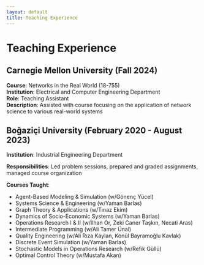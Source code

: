 ```yaml
---
layout: default
title: Teaching Experience
---
```


# Teaching Experience

## Carnegie Mellon University (Fall 2024)
**Course**: Networks in the Real World (18-755)  
**Institution**: Electrical and Computer Engineering Department  
**Role**: Teaching Assistant  
**Description**: Assisted with course focusing on the application of network science to various real-world systems

## Boğaziçi University (February 2020 - August 2023)
**Institution**: Industrial Engineering Department

**Responsibilities**: Led problem sessions, prepared and graded assignments, managed course organization

**Courses Taught**:
- Agent-Based Modeling & Simulation (w/Gönenç Yücel)
- Systems Science & Engineering (w/Yaman Barlas)
- Graph Theory & Applications (w/Tınaz Ekim)
- Dynamics of Socio-Economic Systems (w/Yaman Barlas)
- Operations Research I & II (w/İlhan Or, Zeki Caner Taşkın, Necati Aras)
- Intermediate Programming (w/Ali Tamer Ünal)
- Quality Engineering (w/Ali Rıza Kaylan, Könül Bayramoğlu Kavlak)
- Discrete Event Simulation (w/Yaman Barlas)
- Stochastic Models in Operations Research (w/Refik Güllü)
- Optimal Control Theory (w/Mustafa Akan)
